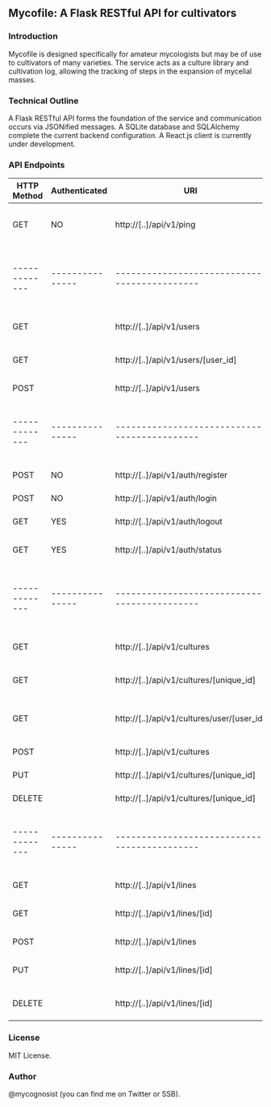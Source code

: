 ## Mycofile: A Flask RESTful API for cultivators

### Introduction

Mycofile is designed specifically for amateur mycologists but may be of use to cultivators of many varieties. The service acts as a culture library and cultivation log, allowing the tracking of steps in the expansion of mycelial masses. 

### Technical Outline

A Flask RESTful API forms the foundation of the service and communication occurs via JSONified messages. A SQLite database and SQLAlchemy complete the current backend configuration. A React.js client is currently under development.

### API Endpoints

| HTTP Method | Authenticated | URI                                        | Action                       |
|-------------|---------------|--------------------------------------------|------------------------------|
| GET         | NO            | http://[..]/api/v1/ping                    | Ping - system status test    |
|-------------|---------------|--------------------------------------------|------------------------------|
| GET         |               | http://[..]/api/v1/users                   | Return all users             |
| GET         |               | http://[..]/api/v1/users/[user_id]         | Return single user           |
| POST        |               | http://[..]/api/v1/users                   | Add user                     |
|-------------|---------------|--------------------------------------------|------------------------------|
| POST        | NO            | http://[..]/api/v1/auth/register           | Register a user              |
| POST        | NO            | http://[..]/api/v1/auth/login              | Log in a user                |
| GET         | YES           | http://[..]/api/v1/auth/logout             | Log out a user               |
| GET         | YES           | http://[..]/api/v1/auth/status             | Get user status              |
|-------------|---------------|--------------------------------------------|------------------------------|
| GET         |               | http://[..]/api/v1/cultures                | Return all cultures          |
| GET         |               | http://[..]/api/v1/cultures/[unique_id]    | Return single culture        |
| GET         |               | http://[..]/api/v1/cultures/user/[user_id] | Return all cultures for user |
| POST        |               | http://[..]/api/v1/cultures                | Add culture                  |
| PUT         |               | http://[..]/api/v1/cultures/[unique_id]    | Update culture               |
| DELETE      |               | http://[..]/api/v1/cultures/[unique_id]    | Delete culture               |
|-------------|---------------|--------------------------------------------|------------------------------|
| GET         |               | http://[..]/api/v1/lines                   | Return all lines             |
| GET         |               | http://[..]/api/v1/lines/[id]              | Return single line           |
| POST        |               | http://[..]/api/v1/lines                   | Add line object              |
| PUT         |               | http://[..]/api/v1/lines/[id]              | Update line object           |
| DELETE      |               | http://[..]/api/v1/lines/[id]              | Delete line object           |

### License

MIT License.

### Author

@mycognosist (you can find me on Twitter or SSB).
